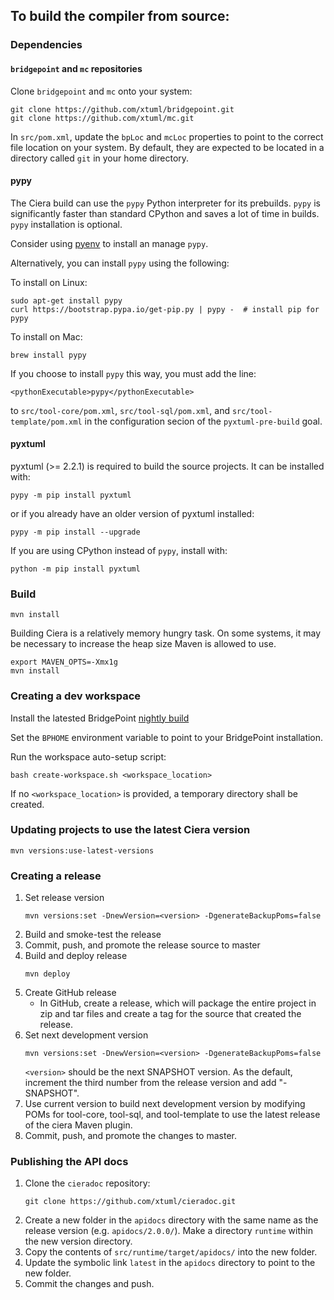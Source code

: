 ## To build the compiler from source:

### Dependencies

#### `bridgepoint` and `mc` repositories

Clone `bridgepoint` and `mc` onto your system:

```
git clone https://github.com/xtuml/bridgepoint.git
git clone https://github.com/xtuml/mc.git
```

In `src/pom.xml`, update the `bpLoc` and `mcLoc` properties to point to the
correct file location on your system.  By default, they are expected to be
located in a directory called `git` in your home directory.

#### pypy

The Ciera build can use the `pypy` Python interpreter for its prebuilds. `pypy`
is significantly faster than standard CPython and saves a lot of time in
builds. `pypy` installation is optional.

Consider using [pyenv](https://github.com/pyenv/pyenv) to install an manage
`pypy`.

Alternatively, you can install `pypy` using the following:

To install on Linux:
```
sudo apt-get install pypy
curl https://bootstrap.pypa.io/get-pip.py | pypy -  # install pip for pypy
```

To install on Mac:
```
brew install pypy
```

If you choose to install `pypy` this way, you must add the line:
```
<pythonExecutable>pypy</pythonExecutable>
```

to `src/tool-core/pom.xml`, `src/tool-sql/pom.xml`, and
`src/tool-template/pom.xml` in the configuration secion of the
`pyxtuml-pre-build` goal.

#### pyxtuml

pyxtuml (>= 2.2.1) is required to build the source projects. It can be installed with:

```
pypy -m pip install pyxtuml
```

or if you already have an older version of pyxtuml installed:

```
pypy -m pip install --upgrade
```

If you are using CPython instead of `pypy`, install with:

```
python -m pip install pyxtuml
```

### Build

```
mvn install
```

Building Ciera is a relatively memory hungry task. On some systems, it may be necessary to increase
the heap size Maven is allowed to use.
```
export MAVEN_OPTS=-Xmx1g
mvn install
```

### Creating a dev workspace

Install the latested BridgePoint [nightly
build](https://s3.amazonaws.com/xtuml-releases/nightly-build/buildfiles.html)

Set the `BPHOME` environment variable to point to your BridgePoint
installation.

Run the workspace auto-setup script:
```
bash create-workspace.sh <workspace_location>
```

If no `<workspace_location>` is provided, a temporary directory shall be created.

### Updating projects to use the latest Ciera version

```
mvn versions:use-latest-versions
```

### Creating a release

1. Set release version
   ```
   mvn versions:set -DnewVersion=<version> -DgenerateBackupPoms=false
   ```
2. Build and smoke-test the release
3. Commit, push, and promote the release source to master
4. Build and deploy release
   ```
   mvn deploy
   ```
5. Create GitHub release
   - In GitHub, create a release, which will package the entire project in 
   zip and tar files and create a tag for the source that created the release.
6. Set next development version
   ```
   mvn versions:set -DnewVersion=<version> -DgenerateBackupPoms=false
   ```
   `<version>` should be the next SNAPSHOT version. As the default, increment
   the third number from the release version and add "-SNAPSHOT".
7. Use current version to build next development version by modifying POMs for
   tool-core, tool-sql, and tool-template to use the latest release of the 
   ciera Maven plugin.
8. Commit, push, and promote the changes to master.

### Publishing the API docs

1. Clone the `cieradoc` repository:
   ```
   git clone https://github.com/xtuml/cieradoc.git
   ```
2. Create a new folder in the `apidocs` directory with the same name as the
   release version (e.g. `apidocs/2.0.0/`). Make a directory `runtime` within
   the new version directory.
3. Copy the contents of `src/runtime/target/apidocs/` into the new folder.
4. Update the symbolic link `latest` in the `apidocs` directory to point to the
   new folder.
5. Commit the changes and push.
